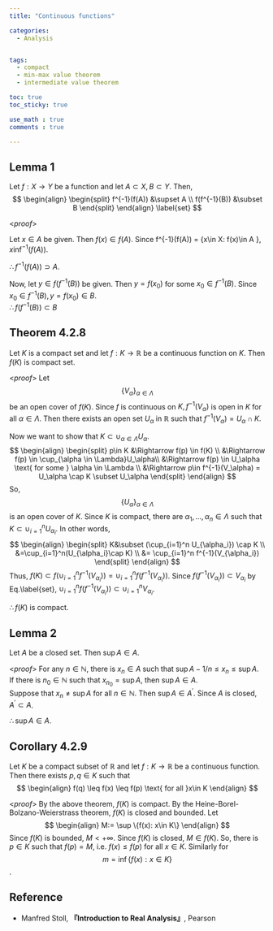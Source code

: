 ```yaml
---
title: "Continuous functions"

categories:
  - Analysis


tags:
  - compact
  - min-max value theorem
  - intermediate value theorem

toc: true
toc_sticky: true

use_math : true
comments : true

---
```

## Lemma 1

Let $f:X\to Y$ be a function and let $A\subset X, B\subset Y$. Then,
$$
\begin{align}
\begin{split}
f^{-1}(f(A)) &\supset A \\
f(f^{-1}(B)) &\subset B
\end{split}
\end{align}
\label{set}
$$

<*proof*>

Let $x \in A$ be given. Then $f(x)\in f(A)$. Since f^{-1}(f(A)) = \{x\in X: f(x)\in A \}, $x\inf^{-1}(f(A))$.

$\therefore f^{-1}(f(A)) \supset A$.

Now, let $y\in f(f^{-1}(B))$ be given. Then $y=f(x_0)$ for some $x_0 \in f^{-1}(B)$. Since $x_0 \in f^{-1}(B), y= f(x_0)\in B$.  <br />$\therefore f(f^{-1}(B))\subset B$
$$\tag*{$\square$}$$

## Theorem 4.2.8
Let $K$ is a compact set and let $f:K\to \mathbb{R}$ be a continuous function on $K$. Then $f(K)$ is compact set.

<*proof*>
Let $$\{V_\alpha\}_{\alpha \in \Lambda}$$ be an open cover of $f(K)$. Since $f$ is continuous on $K, f^{-1}(V_\alpha)$ is open in $K$ for all $\alpha \in \Lambda$. Then there exists an open set $U_\alpha$ in $\mathbb{R}$ such that $f^{-1}(V_\alpha) = U_\alpha \cap K$. 

Now we want to show that $K\subset \cup_{\alpha\in \Lambda} U_\alpha$.
$$
\begin{align}
\begin{split}
p\in K &\Rightarrow f(p) \in f(K) \\
&\Rightarrow f(p) \in \cup_{\alpha \in \Lambda}U_\alpha\\
&\Rightarrow f(p) \in U_\alpha \text{ for some } \alpha \in \Lambda \\
&\Rightarrow p\in f^{-1}(V_\alpha) = U_\alpha \cap K \subset U_\alpha
\end{split}
\end{align}
$$
So, $$\{U_\alpha \}_{\alpha \in \Lambda}$$ is an open cover of $K$. Since $K$ is compact, there are $\alpha_1,\ldots, \alpha_n \in \Lambda$ such that $K\subset \cup_{i=1}^n U_{\alpha_i}$. In other words,
$$
\begin{align}
\begin{split}
K&\subset (\cup_{i=1}^n U_{\alpha_i}) \cap K \\
&=\cup_{i=1}^n(U_{\alpha_i}\cap K) \\
&= \cup_{i=1}^n f^{-1}(V_{\alpha_i})
\end{split}
\end{align}
$$
Thus, $f(K)\subset f(\cup_{i=1}^n f^{-1}(V_{\alpha_i}))=\cup_{i=1}^n f(f^{-1}(V_{\alpha_i}))$. Since $f(f^{-1}(V_{\alpha_i})) \subset V_{\alpha_i}$ by Eq.\label{set}, $\cup_{i=1}^n f(f^{-1}(V_{\alpha_i})) \subset \cup_{i=1}^n V_{\alpha_i}$. 

$\therefore f(K)$ is compact.

$$\tag*{$\square$}$$

## Lemma 2
Let $A$ be a closed set. Then $\sup A \in A$.

<*proof*>
For any $n\in \mathbb{N}$, there is $x_n \in A$ such that $\sup A -1/n \leq x_n \leq \sup A$. If there is $n_0\in\mathbb{N}$ such that $x_{n_0} = \sup A$, then $\sup A \in A$. <br />
 Suppose that $x_n \neq \sup A$ for all $n\in\mathbb{N}$.  Then $\sup A \in A^\prime$. Since $A$ is closed, $A^\prime \subset A$. 

$\therefore \sup A \in A$.
$$\tag*{$\square$}$$
## Corollary 4.2.9
Let $K$ be a compact subset of $\mathbb{R}$ and let $f:K\to\mathbb{R}$ be a continuous function. Then there exists $p,q \in K$ such that 
$$
\begin{align}
f(q) \leq f(x) \leq f(p) \text{ for all }x\in K
\end{align}
$$

<*proof*>
By the above theorem, $f(K)$ is compact. By the Heine-Borel-Bolzano-Weierstrass theorem, $f(K)$ is closed and bounded. Let
$$
\begin{align}
M:= \sup \{f(x): x\in K\}
\end{align}
$$
Since $f(K)$ is bounded, $M < +\infty$. Since $f(K)$ is closed, $M\in f(K)$. So, there is $p\in K$ such that $f(p) = M$, i.e. $f(x) \leq f(p)$ for all $x\in K$. Similarly for $$m=\inf\{f(x):x\in K\}$$.

$$\tag*{$\square$}$$
## Reference
- Manfred Stoll,  **『**Introduction to Real Analysis**』**, Pearson

